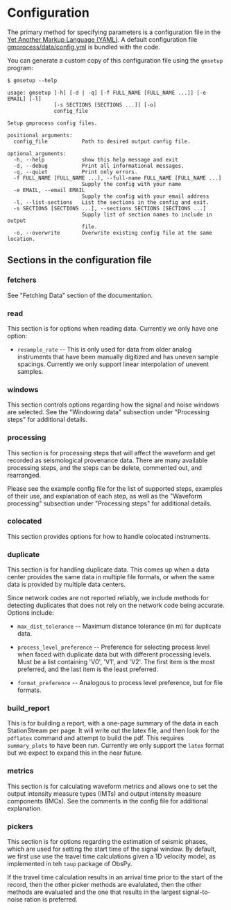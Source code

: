 # Configuration

The primary method for specifying parameters is a configuration file in the [Yet Another Markup Language (YAML)](https://yaml.org/). A default configuration file [gmprocess/data/config.yml](https://github.com/usgs/groundmotion-processing/blob/master/gmprocess/data/config.yml) is bundled with the code.

You can generate a custom copy of this configuration file using the `gmsetup`
program:

```
$ gmsetup --help

usage: gmsetup [-h] [-d | -q] [-f FULL_NAME [FULL_NAME ...]] [-e EMAIL] [-l]
               [-s SECTIONS [SECTIONS ...]] [-o]
               config_file

Setup gmprocess config files.

positional arguments:
  config_file           Path to desired output config file.

optional arguments:
  -h, --help            show this help message and exit
  -d, --debug           Print all informational messages.
  -q, --quiet           Print only errors.
  -f FULL_NAME [FULL_NAME ...], --full-name FULL_NAME [FULL_NAME ...]
                        Supply the config with your name
  -e EMAIL, --email EMAIL
                        Supply the config with your email address
  -l, --list-sections   List the sections in the config and exit.
  -s SECTIONS [SECTIONS ...], --sections SECTIONS [SECTIONS ...]
                        Supply list of section names to include in output
                        file.
  -o, --overwrite       Overwrite existing config file at the same location.
```

## Sections in the configuration file

### fetchers

See "Fetching Data" section of the documentation.

### read

This section is for options when reading data. Currently we only have one option:

* `resample_rate` -- This is only used for data from older analog instruments that
   have been manually digitized and has uneven sample spacings. Currently we only
   support linear interpolation of unevent samples.

### windows


This section controls options regarding how the signal and noise windows are
selected. See the "Windowing data" subsection under "Processing steps" for
additional details.


### processing

This section is for processing steps that will affect the waveform and get
recorded as seismological provenance data. There are many available processing
steps, and the steps can be delete, commented out, and rearranged.

Please see the example config file for the list of supported steps, examples
of their use, and explanation of each step, as well as the "Waveform processing"
subsection under "Processing steps" for additional details.


### colocated

This section provides options for how to handle colocated instruments.

### duplicate

This section is for handling duplicate data. This comes up when a data center
provides the same data in multiple file formats, or when the same data is
provided by multiple data centers.

Since network codes are not reported reliably, we include methods for detecting
duplicates that does not rely on the network code being accurate. Options
include:

* `max_dist_tolerance` -- Maximum distance tolerance (in m) for duplicate data.

* `process_level_preference` -- Preference for selecting process level when
  faced with duplicate data but with different processing levels. Must be a list
  containing 'V0', 'V1', and 'V2'. The first item is the most preferred, and the
  last item is the least preferred.

* `format_preference` -- Analogous to process level preference, but for file
  formats. 


### build_report

This is for building a report, with a one-page summary of the data in each
StationStream per page. It will write out the latex file, and then look for
the `pdflatex` command and attempt to build the pdf. This requires
`summary_plots` to have been run. Currently we only support the `latex`
format but we expect to expand this in the near future.

### metrics

This section is for calculating waveform metrics and allows one to set
the output intensity measure types (IMTs) and output intensity measure
components (IMCs). See the comments in the config file for additional
explanation.

### pickers

This section is for options regarding the estimation of seismic phases,
which are used for setting the start time of the signal window. By
default, we first use use the travel time calculations given a 1D
velocity model, as implemented in teh `taup` package of ObsPy.

If the travel time calculation results in an arrival time prior to the
start of the record, then the other picker methods are evalulated, then
the other methods are evaluated and the one that results in the largest
signal-to-noise ration is preferred. 

